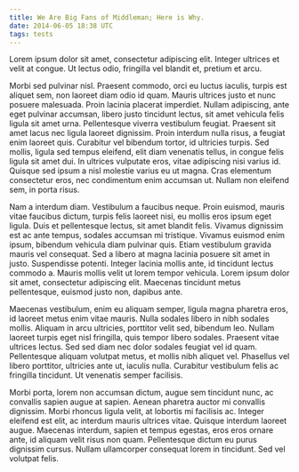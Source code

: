 ```yaml
---
title: We Are Big Fans of Middleman; Here is Why.
date: 2014-06-05 18:38 UTC
tags: tests
---
```


Lorem ipsum dolor sit amet, consectetur adipiscing elit. Integer ultrices et velit at congue. Ut lectus odio, fringilla vel blandit et, pretium et arcu. 

Morbi sed pulvinar nisl. Praesent commodo, orci eu luctus iaculis, turpis est aliquet sem, non laoreet diam odio id quam. Mauris ultrices justo et nunc posuere malesuada. Proin lacinia placerat imperdiet. Nullam adipiscing, ante eget pulvinar accumsan, libero justo tincidunt lectus, sit amet vehicula felis ligula sit amet urna. Pellentesque viverra vestibulum feugiat. Praesent sit amet lacus nec ligula laoreet dignissim. Proin interdum nulla risus, a feugiat enim laoreet quis. Curabitur vel bibendum tortor, id ultricies turpis. Sed mollis, ligula sed tempus eleifend, elit diam venenatis tellus, in congue felis ligula sit amet dui. In ultrices vulputate eros, vitae adipiscing nisi varius id. Quisque sed ipsum a nisl molestie varius eu ut magna. Cras elementum consectetur eros, nec condimentum enim accumsan ut. Nullam non eleifend sem, in porta risus.

Nam a interdum diam. Vestibulum a faucibus neque. Proin euismod, mauris vitae faucibus dictum, turpis felis laoreet nisi, eu mollis eros ipsum eget ligula. Duis et pellentesque lectus, sit amet blandit felis. Vivamus dignissim est ac ante tempus, sodales accumsan mi tristique. Vivamus euismod enim ipsum, bibendum vehicula diam pulvinar quis. Etiam vestibulum gravida mauris vel consequat. Sed a libero at magna lacinia posuere sit amet in justo. Suspendisse potenti. Integer lacinia mollis ante, id tincidunt lectus commodo a. Mauris mollis velit ut lorem tempor vehicula. Lorem ipsum dolor sit amet, consectetur adipiscing elit. Maecenas tincidunt metus pellentesque, euismod justo non, dapibus ante.

Maecenas vestibulum, enim eu aliquam semper, ligula magna pharetra eros, id laoreet metus enim vitae mauris. Nulla sodales libero in nibh sodales mollis. Aliquam in arcu ultricies, porttitor velit sed, bibendum leo. Nullam laoreet turpis eget nisl fringilla, quis tempor libero sodales. Praesent vitae ultrices lectus. Sed sed diam nec dolor sodales feugiat vel id quam. Pellentesque aliquam volutpat metus, et mollis nibh aliquet vel. Phasellus vel libero porttitor, ultricies ante ut, iaculis nulla. Curabitur vestibulum felis ac fringilla tincidunt. Ut venenatis semper facilisis.

Morbi porta, lorem non accumsan dictum, augue sem tincidunt nunc, ac convallis sapien augue at sapien. Aenean pharetra auctor mi convallis dignissim. Morbi rhoncus ligula velit, at lobortis mi facilisis ac. Integer eleifend est elit, ac interdum mauris ultrices vitae. Quisque interdum laoreet augue. Maecenas interdum, sapien et tempus egestas, eros eros ornare ante, id aliquam velit risus non quam. Pellentesque dictum eu purus dignissim cursus. Nullam ullamcorper consequat lorem in tincidunt. Sed vel volutpat felis.

